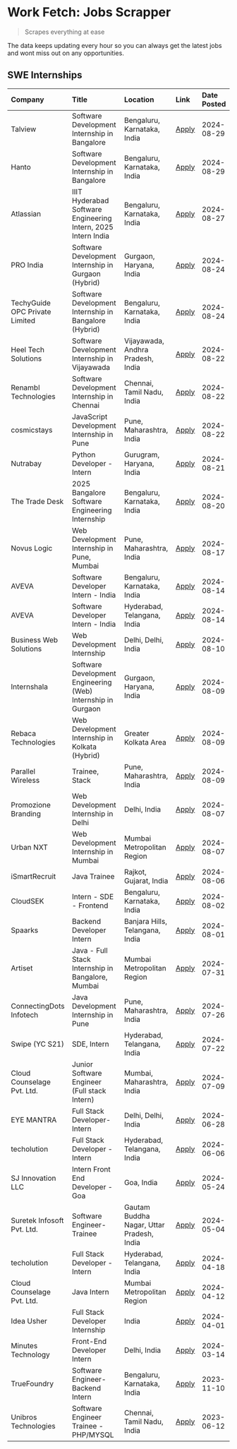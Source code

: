 # Work Fetch: Jobs Scrapper
> Scrapes everything at ease

The data keeps updating every hour so you can always get the latest jobs and wont miss out on any opportunities.

## SWE Internships
<!--START_SECTION:workfetch-->
| Company                        | Title                                                         | Location                                  | Link                                                                                                                                                                                                                                                                                    | Date Posted   |
|:-------------------------------|:--------------------------------------------------------------|:------------------------------------------|:----------------------------------------------------------------------------------------------------------------------------------------------------------------------------------------------------------------------------------------------------------------------------------------|:--------------|
| Talview                        | Software Development Internship in Bangalore                  | Bengaluru, Karnataka, India               | [Apply](https://in.linkedin.com/jobs/view/software-development-internship-in-bangalore-at-talview-4012997749?position=11&pageNum=0&refId=iMA71w7nsipNfCALSRYOxg%3D%3D&trackingId=glVTSHPPiB83VIWb9nVjoA%3D%3D&trk=public_jobs_jserp-result_search-card)                                 | 2024-08-29    |
| Hanto                          | Software Development Internship in Bangalore                  | Bengaluru, Karnataka, India               | [Apply](https://in.linkedin.com/jobs/view/software-development-internship-in-bangalore-at-hanto-4013200427?position=15&pageNum=0&refId=iMA71w7nsipNfCALSRYOxg%3D%3D&trackingId=gk4sOgVblTuFK2GGmllIxw%3D%3D&trk=public_jobs_jserp-result_search-card)                                   | 2024-08-29    |
| Atlassian                      | IIIT Hyderabad Software Engineering Intern, 2025 Intern India | Bengaluru, Karnataka, India               | [Apply](https://in.linkedin.com/jobs/view/iiit-hyderabad-software-engineering-intern-2025-intern-india-at-atlassian-4009450341?position=45&pageNum=0&refId=iMA71w7nsipNfCALSRYOxg%3D%3D&trackingId=yhu5xTy%2BoGhJ6VQ6M01gKg%3D%3D&trk=public_jobs_jserp-result_search-card)             | 2024-08-27    |
| PRO India                      | Software Development Internship in Gurgaon (Hybrid)           | Gurgaon, Haryana, India                   | [Apply](https://in.linkedin.com/jobs/view/software-development-internship-in-gurgaon-hybrid-at-pro-india-4009587664?position=36&pageNum=0&refId=iMA71w7nsipNfCALSRYOxg%3D%3D&trackingId=mc%2Flj4eduTM211vE7z4fbA%3D%3D&trk=public_jobs_jserp-result_search-card)                        | 2024-08-24    |
| TechyGuide OPC Private Limited | Software Development Internship in Bangalore (Hybrid)         | Bengaluru, Karnataka, India               | [Apply](https://in.linkedin.com/jobs/view/software-development-internship-in-bangalore-hybrid-at-techyguide-opc-private-limited-4009591646?position=46&pageNum=0&refId=iMA71w7nsipNfCALSRYOxg%3D%3D&trackingId=R7MiZk4gvU4s%2B65ZmEwaiw%3D%3D&trk=public_jobs_jserp-result_search-card) | 2024-08-24    |
| Heel Tech Solutions            | Software Development Internship in Vijayawada                 | Vijayawada, Andhra Pradesh, India         | [Apply](https://in.linkedin.com/jobs/view/software-development-internship-in-vijayawada-at-heel-tech-solutions-4007906692?position=31&pageNum=0&refId=iMA71w7nsipNfCALSRYOxg%3D%3D&trackingId=jzmM%2BMhmOCWDbAsObS2jsw%3D%3D&trk=public_jobs_jserp-result_search-card)                  | 2024-08-22    |
| Renambl Technologies           | Software Development Internship in Chennai                    | Chennai, Tamil Nadu, India                | [Apply](https://in.linkedin.com/jobs/view/software-development-internship-in-chennai-at-renambl-technologies-4007910299?position=40&pageNum=0&refId=iMA71w7nsipNfCALSRYOxg%3D%3D&trackingId=%2BqibE1eAehDQgLOA4KNlCA%3D%3D&trk=public_jobs_jserp-result_search-card)                    | 2024-08-22    |
| cosmicstays                    | JavaScript Development Internship in Pune                     | Pune, Maharashtra, India                  | [Apply](https://in.linkedin.com/jobs/view/javascript-development-internship-in-pune-at-cosmicstays-4007904825?position=57&pageNum=0&refId=iMA71w7nsipNfCALSRYOxg%3D%3D&trackingId=C85QKxomqRMYStL4xl8rMg%3D%3D&trk=public_jobs_jserp-result_search-card)                                | 2024-08-22    |
| Nutrabay                       | Python Developer - Intern                                     | Gurugram, Haryana, India                  | [Apply](https://in.linkedin.com/jobs/view/python-developer-intern-at-nutrabay-4003909226?position=39&pageNum=0&refId=iMA71w7nsipNfCALSRYOxg%3D%3D&trackingId=VVpMrXAOhNdfASBfq8xdnA%3D%3D&trk=public_jobs_jserp-result_search-card)                                                     | 2024-08-21    |
| The Trade Desk                 | 2025 Bangalore Software Engineering Internship                | Bengaluru, Karnataka, India               | [Apply](https://in.linkedin.com/jobs/view/2025-bangalore-software-engineering-internship-at-the-trade-desk-3987456531?position=9&pageNum=0&refId=iMA71w7nsipNfCALSRYOxg%3D%3D&trackingId=DQb0z99xap321q0VlQw%2BDw%3D%3D&trk=public_jobs_jserp-result_search-card)                       | 2024-08-20    |
| Novus Logic                    | Web Development Internship in Pune, Mumbai                    | Pune, Maharashtra, India                  | [Apply](https://in.linkedin.com/jobs/view/web-development-internship-in-pune-mumbai-at-novus-logic-4003713081?position=42&pageNum=0&refId=iMA71w7nsipNfCALSRYOxg%3D%3D&trackingId=IWhA4q94pavd3xG00bJCmw%3D%3D&trk=public_jobs_jserp-result_search-card)                                | 2024-08-17    |
| AVEVA                          | Software Developer Intern - India                             | Bengaluru, Karnataka, India               | [Apply](https://in.linkedin.com/jobs/view/software-developer-intern-india-at-aveva-3998279987?position=6&pageNum=0&refId=iMA71w7nsipNfCALSRYOxg%3D%3D&trackingId=%2BsB7Ayr6NFsuoXUrwbufUA%3D%3D&trk=public_jobs_jserp-result_search-card)                                               | 2024-08-14    |
| AVEVA                          | Software Developer Intern - India                             | Hyderabad, Telangana, India               | [Apply](https://in.linkedin.com/jobs/view/software-developer-intern-india-at-aveva-3998281598?position=12&pageNum=0&refId=iMA71w7nsipNfCALSRYOxg%3D%3D&trackingId=mENii%2FEm67okTZctoz9LSQ%3D%3D&trk=public_jobs_jserp-result_search-card)                                              | 2024-08-14    |
| Business Web Solutions         | Web Development Internship                                    | Delhi, Delhi, India                       | [Apply](https://in.linkedin.com/jobs/view/web-development-internship-at-business-web-solutions-3997105289?position=55&pageNum=0&refId=iMA71w7nsipNfCALSRYOxg%3D%3D&trackingId=hKwVs9TV%2FESY1bX3RWAKDQ%3D%3D&trk=public_jobs_jserp-result_search-card)                                  | 2024-08-10    |
| Internshala                    | Software Development Engineering (Web) Internship in Gurgaon  | Gurgaon, Haryana, India                   | [Apply](https://in.linkedin.com/jobs/view/software-development-engineering-web-internship-in-gurgaon-at-internshala-3997620471?position=3&pageNum=0&refId=iMA71w7nsipNfCALSRYOxg%3D%3D&trackingId=KsFyjPHqraHE2v%2BROYjK%2Bw%3D%3D&trk=public_jobs_jserp-result_search-card)            | 2024-08-09    |
| Rebaca Technologies            | Web Development Internship in Kolkata (Hybrid)                | Greater Kolkata Area                      | [Apply](https://in.linkedin.com/jobs/view/web-development-internship-in-kolkata-hybrid-at-rebaca-technologies-3997621369?position=38&pageNum=0&refId=iMA71w7nsipNfCALSRYOxg%3D%3D&trackingId=ofCeQJvrKVuR1hz1PjKjbQ%3D%3D&trk=public_jobs_jserp-result_search-card)                     | 2024-08-09    |
| Parallel Wireless              | Trainee, Stack                                                | Pune, Maharashtra, India                  | [Apply](https://in.linkedin.com/jobs/view/trainee-stack-at-parallel-wireless-3905689841?position=52&pageNum=0&refId=iMA71w7nsipNfCALSRYOxg%3D%3D&trackingId=UdBHLycYbCf1uIXx5J%2BXFw%3D%3D&trk=public_jobs_jserp-result_search-card)                                                    | 2024-08-09    |
| Promozione Branding            | Web Development Internship in Delhi                           | Delhi, India                              | [Apply](https://in.linkedin.com/jobs/view/web-development-internship-in-delhi-at-promozione-branding-3995559880?position=24&pageNum=0&refId=iMA71w7nsipNfCALSRYOxg%3D%3D&trackingId=V2dF9bvsKcXzEVwITXPr6g%3D%3D&trk=public_jobs_jserp-result_search-card)                              | 2024-08-07    |
| Urban NXT                      | Web Development Internship in Mumbai                          | Mumbai Metropolitan Region                | [Apply](https://in.linkedin.com/jobs/view/web-development-internship-in-mumbai-at-urban-nxt-3995561641?position=58&pageNum=0&refId=iMA71w7nsipNfCALSRYOxg%3D%3D&trackingId=aMhfHE84QiQQjxNz95z0hA%3D%3D&trk=public_jobs_jserp-result_search-card)                                       | 2024-08-07    |
| iSmartRecruit                  | Java Trainee                                                  | Rajkot, Gujarat, India                    | [Apply](https://in.linkedin.com/jobs/view/java-trainee-at-ismartrecruit-3992301825?position=30&pageNum=0&refId=iMA71w7nsipNfCALSRYOxg%3D%3D&trackingId=Nwl0TjZO3a91VceGNQp5KA%3D%3D&trk=public_jobs_jserp-result_search-card)                                                           | 2024-08-06    |
| CloudSEK                       | Intern - SDE - Frontend                                       | Bengaluru, Karnataka, India               | [Apply](https://in.linkedin.com/jobs/view/intern-sde-frontend-at-cloudsek-3991574495?position=22&pageNum=0&refId=iMA71w7nsipNfCALSRYOxg%3D%3D&trackingId=OqP8GpmOaBSnLvU9WQbc%2BQ%3D%3D&trk=public_jobs_jserp-result_search-card)                                                       | 2024-08-02    |
| Spaarks                        | Backend Developer Intern                                      | Banjara Hills, Telangana, India           | [Apply](https://in.linkedin.com/jobs/view/backend-developer-intern-at-spaarks-3990226465?position=27&pageNum=0&refId=iMA71w7nsipNfCALSRYOxg%3D%3D&trackingId=4q6eto5OaeRNLNUlHedXhQ%3D%3D&trk=public_jobs_jserp-result_search-card)                                                     | 2024-08-01    |
| Artiset                        | Java - Full Stack Internship in Bangalore, Mumbai             | Mumbai Metropolitan Region                | [Apply](https://in.linkedin.com/jobs/view/java-full-stack-internship-in-bangalore-mumbai-at-artiset-3989213754?position=56&pageNum=0&refId=iMA71w7nsipNfCALSRYOxg%3D%3D&trackingId=UMo3AL%2BpPGHIB5yfwYv2WA%3D%3D&trk=public_jobs_jserp-result_search-card)                             | 2024-07-31    |
| ConnectingDots Infotech        | Java Development Internship in Pune                           | Pune, Maharashtra, India                  | [Apply](https://in.linkedin.com/jobs/view/java-development-internship-in-pune-at-connectingdots-infotech-3983314097?position=37&pageNum=0&refId=iMA71w7nsipNfCALSRYOxg%3D%3D&trackingId=FkpTRutKLoCKHFvTeiGl8A%3D%3D&trk=public_jobs_jserp-result_search-card)                          | 2024-07-26    |
| Swipe (YC S21)                 | SDE, Intern                                                   | Hyderabad, Telangana, India               | [Apply](https://in.linkedin.com/jobs/view/sde-intern-at-swipe-yc-s21-3980368092?position=54&pageNum=0&refId=iMA71w7nsipNfCALSRYOxg%3D%3D&trackingId=Mhz54zO3taeqFEBILJ9fRw%3D%3D&trk=public_jobs_jserp-result_search-card)                                                              | 2024-07-22    |
| Cloud Counselage Pvt. Ltd.     | Junior Software Engineer (Full stack Intern)                  | Mumbai, Maharashtra, India                | [Apply](https://in.linkedin.com/jobs/view/junior-software-engineer-full-stack-intern-at-cloud-counselage-pvt-ltd-3967725851?position=20&pageNum=0&refId=iMA71w7nsipNfCALSRYOxg%3D%3D&trackingId=Gd7kYtV4aWBsLeOqsgVVmg%3D%3D&trk=public_jobs_jserp-result_search-card)                  | 2024-07-09    |
| EYE MANTRA                     | Full Stack Developer- Intern                                  | Delhi, Delhi, India                       | [Apply](https://in.linkedin.com/jobs/view/full-stack-developer-intern-at-eye-mantra-3960988037?position=50&pageNum=0&refId=iMA71w7nsipNfCALSRYOxg%3D%3D&trackingId=4L%2Bnm8e63bEwO6zJ0fcu7g%3D%3D&trk=public_jobs_jserp-result_search-card)                                             | 2024-06-28    |
| techolution                    | Full Stack Developer - Intern                                 | Hyderabad, Telangana, India               | [Apply](https://in.linkedin.com/jobs/view/full-stack-developer-intern-at-techolution-3947911862?position=53&pageNum=0&refId=iMA71w7nsipNfCALSRYOxg%3D%3D&trackingId=w58tgVUedeFt2z17PQUdTg%3D%3D&trk=public_jobs_jserp-result_search-card)                                              | 2024-06-06    |
| SJ Innovation LLC              | Intern Front End Developer - Goa                              | Goa, India                                | [Apply](https://in.linkedin.com/jobs/view/intern-front-end-developer-goa-at-sj-innovation-llc-3931678611?position=17&pageNum=0&refId=iMA71w7nsipNfCALSRYOxg%3D%3D&trackingId=J3hPeYMQ9tqVPL3tXDJh4w%3D%3D&trk=public_jobs_jserp-result_search-card)                                     | 2024-05-24    |
| Suretek Infosoft Pvt. Ltd.     | Software Engineer-Trainee                                     | Gautam Buddha Nagar, Uttar Pradesh, India | [Apply](https://in.linkedin.com/jobs/view/software-engineer-trainee-at-suretek-infosoft-pvt-ltd-3916999948?position=41&pageNum=0&refId=iMA71w7nsipNfCALSRYOxg%3D%3D&trackingId=uGb14mWAtA63ZQ9tm2BT9w%3D%3D&trk=public_jobs_jserp-result_search-card)                                   | 2024-05-04    |
| techolution                    | Full Stack Developer - Intern                                 | Hyderabad, Telangana, India               | [Apply](https://in.linkedin.com/jobs/view/full-stack-developer-intern-at-techolution-3904814977?position=60&pageNum=0&refId=iMA71w7nsipNfCALSRYOxg%3D%3D&trackingId=Ne1m9WSzLmy12zyqMOmiTg%3D%3D&trk=public_jobs_jserp-result_search-card)                                              | 2024-04-18    |
| Cloud Counselage Pvt. Ltd.     | Java Intern                                                   | Mumbai Metropolitan Region                | [Apply](https://in.linkedin.com/jobs/view/java-intern-at-cloud-counselage-pvt-ltd-3896025667?position=44&pageNum=0&refId=iMA71w7nsipNfCALSRYOxg%3D%3D&trackingId=9lcSTkH4kGY4rRALiwgMkw%3D%3D&trk=public_jobs_jserp-result_search-card)                                                 | 2024-04-12    |
| Idea Usher                     | Full Stack Developer Internship                               | India                                     | [Apply](https://in.linkedin.com/jobs/view/full-stack-developer-internship-at-idea-usher-3879565540?position=26&pageNum=0&refId=iMA71w7nsipNfCALSRYOxg%3D%3D&trackingId=0p15niFkNBE5rmyOgsqSLQ%3D%3D&trk=public_jobs_jserp-result_search-card)                                           | 2024-04-01    |
| Minutes Technology             | Front-End Developer Intern                                    | Delhi, India                              | [Apply](https://in.linkedin.com/jobs/view/front-end-developer-intern-at-minutes-technology-3853712549?position=23&pageNum=0&refId=iMA71w7nsipNfCALSRYOxg%3D%3D&trackingId=jD8kbCEHP1rC%2Byin%2F2DL0Q%3D%3D&trk=public_jobs_jserp-result_search-card)                                    | 2024-03-14    |
| TrueFoundry                    | Software Engineer-Backend Intern                              | Bengaluru, Karnataka, India               | [Apply](https://in.linkedin.com/jobs/view/software-engineer-backend-intern-at-truefoundry-3779508170?position=47&pageNum=0&refId=iMA71w7nsipNfCALSRYOxg%3D%3D&trackingId=fSnjUH7q6dpB13EXQ5pXgw%3D%3D&trk=public_jobs_jserp-result_search-card)                                         | 2023-11-10    |
| Unibros Technologies           | Software Engineer Trainee - PHP/MYSQL                         | Chennai, Tamil Nadu, India                | [Apply](https://in.linkedin.com/jobs/view/software-engineer-trainee-php-mysql-at-unibros-technologies-3656599241?position=49&pageNum=0&refId=iMA71w7nsipNfCALSRYOxg%3D%3D&trackingId=AZd12LmanujjROv5KDMMXw%3D%3D&trk=public_jobs_jserp-result_search-card)                             | 2023-06-12    |
<!--END_SECTION:workfetch-->
